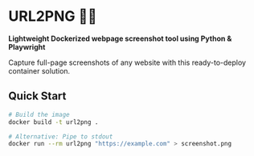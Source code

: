 # URL2PNG 🐍📸

**Lightweight Dockerized webpage screenshot tool using Python & Playwright**

Capture full-page screenshots of any website with this ready-to-deploy container solution.

## Quick Start
```bash
# Build the image
docker build -t url2png .

# Alternative: Pipe to stdout
docker run --rm url2png "https://example.com" > screenshot.png
